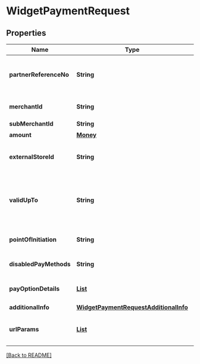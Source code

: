 # WidgetPaymentRequest
## Properties

| Name | Type | Required | Description |
| ------------- | ------------- | ------------- | ------------- |
| **partnerReferenceNo** | **String** | ☑️ | Unique transaction identifier on partner system which assigned to each transaction |
| **merchantId** | **String** | ☑️ | Merchant identifier that is unique per each merchant |
| **subMerchantId** | **String** |  |  |
| **amount** | [**Money**](Money.md) | ☑️ |  |
| **externalStoreId** | **String** |  | Store identifier to indicate to which store this payment belongs to |
| **validUpTo** | **String** |  | The time when the payment will be automatically expired, in format YYYY-MM-DDTHH:mm:ss+07:00. Time must be in GMT+7 (Jakarta time) |
| **pointOfInitiation** | **String** |  | Used for getting more info regarding source of request of the user |
| **disabledPayMethods** | **String** |  | Payment method(s) that cannot be used for this payment |
| **payOptionDetails** | [**List**](PayOptionDetail.md) |  | Payment option that will be used for this payment |
| **additionalInfo** | [**WidgetPaymentRequestAdditionalInfo**](WidgetPaymentRequestAdditionalInfo.md) | ☑️ |  |
| **urlParams** | [**List**](UrlParam.md) |  | Notify URL that DANA must send the payment notification to |

[[Back to README]](../../../../README.md)
